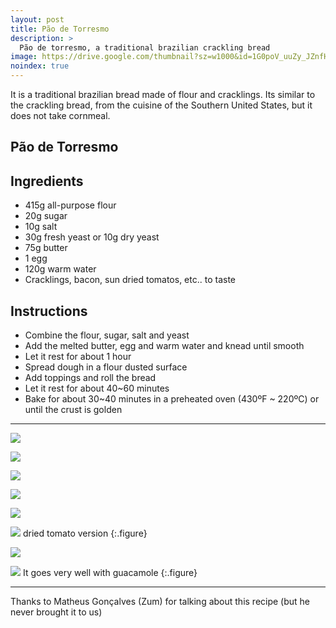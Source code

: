```yaml
---
layout: post
title: Pão de Torresmo
description: >
  Pão de torresmo, a traditional brazilian crackling bread 
image: https://drive.google.com/thumbnail?sz=w1000&id=1G0poV_uuZy_JZnfHXK47BcbXkRqi_xnI
noindex: true
---
```


It is a traditional brazilian bread made of flour and cracklings. Its similar to the crackling bread, from the cuisine of the Southern United States, but it does not take cornmeal.

## Pão de Torresmo

## Ingredients

  - 415g all-purpose flour
  - 20g sugar
  - 10g salt
  - 30g fresh yeast or 10g dry yeast
  - 75g butter
  - 1 egg
  - 120g warm water
  - Cracklings, bacon, sun dried tomatos, etc.. to taste

## Instructions

  - Combine the flour, sugar, salt and yeast
  - Add the melted butter, egg and warm water and knead until smooth
  - Let it rest for about 1 hour
  - Spread dough in a flour dusted surface
  - Add toppings and roll the bread
  - Let it rest for about 40~60 minutes
  - Bake for about 30~40 minutes in a preheated oven (430ºF ~ 220ºC) or until the crust is golden

* * * 

![](https://drive.google.com/thumbnail?sz=w1000&id=1krScynP83MBq3NlHX6VMPhAlwVOt-p9I)

![](https://drive.google.com/thumbnail?sz=w1000&id=1mCJ7iTs1c3-pvDTnHWdCZkwHqkjx2-bg)

![](https://drive.google.com/thumbnail?sz=w1000&id=1ZzgOeaI8xgOz3iZIzRYQI_Sht6Xj1big)

![](https://drive.google.com/thumbnail?sz=w1000&id=1IQ9lhkkhf8cwf9YndxD0SVxkbZ7VlTFN)

![](https://drive.google.com/thumbnail?sz=w1000&id=1G0poV_uuZy_JZnfHXK47BcbXkRqi_xnI)

![](https://drive.google.com/thumbnail?sz=w1000&id=1J0APKcr2SUmjrBsetFrxC19iGvkp5Ch0)
dried tomato version
{:.figure}

![](https://drive.google.com/thumbnail?sz=w1000&id=1yPAp7zT-7UYqlToorOnC_yDnFBX0r9zK)

![](https://drive.google.com/thumbnail?sz=w1000&id=1NALj14DMyV9taa83drOErR4gLxdrJaSD)
It goes very well with guacamole
{:.figure}

* * *

Thanks to Matheus Gonçalves (Zum) for talking about this recipe (but he never brought it to us)
